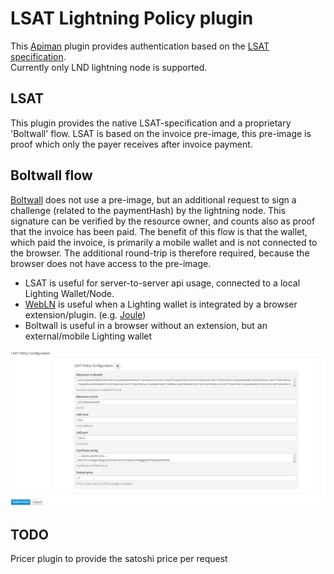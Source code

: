 LSAT Lightning Policy plugin
=
This [Apiman](https://www.apiman.io/latest/) plugin provides authentication based on the [LSAT specification](https://docs.lightning.engineering/the-lightning-network/lsat).  
Currently only LND lightning node is supported.

LSAT
-
This plugin provides the native LSAT-specification and a proprietary 'Boltwall' flow.
LSAT is based on the invoice pre-image, this pre-image is proof which only the payer receives after invoice payment.

Boltwall flow
-
[Boltwall](https://github.com/Tierion/boltwall) does not use a pre-image, but an additional request to sign a challenge (related to the paymentHash) by the lightning node.
This signature can be verified by the resource owner, and counts also as proof that the invoice has been paid.
The benefit of this flow is that the wallet, which paid the invoice, is primarily a mobile wallet and is not connected to the browser.
The additional round-trip is therefore required, because the browser does not have access to the pre-image.

- LSAT is useful for server-to-server api usage, connected to a local Lighting Wallet/Node.
- [WebLN](https://webln.dev/) is useful when a Lighting wallet is integrated by a browser extension/plugin. (e.g. [Joule](https://lightningjoule.com/))
- Boltwall is useful in a browser without an extension, but an external/mobile Lighting wallet 

![](img.png "LSAT Configuration")



TODO
-
Pricer plugin to provide the satoshi price per request